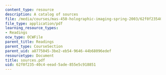 ```yaml
---
content_type: resource
description: A catalog of sources
file: /media/courses/mas-450-holographic-imaging-spring-2003/62f0f23540c4eead5ade855e5c918851_sources.pdf
file_type: application/pdf
learning_resource_types:
- Readings
ocw_type: OCWFile
parent_title: Readings
parent_type: CourseSection
parent_uid: a8775045-3be2-eb54-9646-44b68096edef
resourcetype: Document
title: sources.pdf
uid: 62f0f235-40c4-eead-5ade-855e5c918851
---
```

